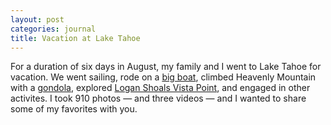 ```yaml
---
layout: post
categories: journal
title: Vacation at Lake Tahoe
---
```


For a duration of six days in August, my family and I went to Lake Tahoe for vacation.  We went sailing, rode on a [big boat](http://www.zephyrcove.com/plan/specials-and-packages.aspx?mode=detail&id=19294), climbed Heavenly Mountain with a [gondola](http://www.skiheavenly.com/activitiesdetail/Heav+-+Heavenly+Scenic+Gondola+Rides.axd), explored [Logan Shoals Vista Point](https://foursquare.com/v/logan-shoals-vista-point/4c1432b27f7f2d7f618de068), and engaged in other activites.  I took 910 photos &mdash; and three videos &mdash; and I wanted to share some of my favorites with you.

<div class="photoset-grid-lightbox" data-layout="222" style="visibility: hidden;">
	<img src="{{ site.url }}/uploads/tahoe/IMG_6322_FAV.jpg" data-highres="{{ site.url }}/uploads/tahoe/IMG_6322_FAV.jpg">
	<img src="{{ site.url }}/uploads/tahoe/IMG_6378_FAV.jpg" data-highres="{{ site.url }}/uploads/tahoe/IMG_6378_FAV.jpg">
	<img src="{{ site.url }}/uploads/tahoe/IMG_6424_FAV.jpg" data-highres="{{ site.url }}/uploads/tahoe/IMG_6424_FAV.jpg">
	<img src="{{ site.url }}/uploads/tahoe/IMG_6360_FAV.jpg" data-highres="{{ site.url }}/uploads/tahoe/IMG_6360_FAV.jpg">
	<img src="{{ site.url }}/uploads/tahoe/IMG_6430_FAV.jpg" data-highres="{{ site.url }}/uploads/tahoe/IMG_6430_FAV.jpg">
	<img src="{{ site.url }}/uploads/tahoe/photo_3.jpg" data-highres="{{ site.url }}/uploads/tahoe/photo_3.jpg">
	<figcaption><p>I don't know the people on the parachute thing, just thought the picture looked nice.  Also, I got a good shot of an airplane at 6,200 feet above sea level.  The picture of the water is a good representation of the clean and clear water of Lake Tahoe.  Allegedly, it is 99.7% clean.</p></figcaption>
</div>

<div class="photoset-grid-lightbox" data-layout="122" style="visibility: hidden;">
	<img src="{{ site.url }}/uploads/tahoe/IMG_6442_FAV.jpg" data-highres="{{ site.url }}/uploads/tahoe/IMG_6442_FAV.jpg">
	<img src="{{ site.url }}/uploads/tahoe/IMG_6783_FAV.jpg" data-highres="{{ site.url }}/uploads/tahoe/IMG_6783_FAV.jpg">
	<img src="{{ site.url }}/uploads/tahoe/IMG_6819_FAV.jpg" data-highres="{{ site.url }}/uploads/tahoe/IMG_6819_FAV.jpg">
	<img src="{{ site.url }}/uploads/tahoe/IMG_6876_FAV.jpg" data-highres="{{ site.url }}/uploads/tahoe/IMG_6876_FAV.jpg">
	<img src="{{ site.url }}/uploads/tahoe/IMG_6881_FAV.jpg" data-highres="{{ site.url }}/uploads/tahoe/IMG_6881_FAV.jpg">
	<figcaption><p>It was raining very hard that day.  Notice the steam manifesting over the water; that means the water is warmer than the air.  These pictures were taken in Emerald Bay.</p></figcaption>
</div>

<div class="photoset-grid-lightbox" data-layout="12" style="visibility: hidden;">
	<img src="{{ site.url }}/uploads/tahoe/IMG_6497_FAV.jpg" data-highres="{{ site.url }}/uploads/tahoe/IMG_6497_FAV.jpg">
	<img src="{{ site.url }}/uploads/tahoe/IMG_6498_FAV.jpg" data-highres="{{ site.url }}/uploads/tahoe/IMG_6498_FAV.jpg">
	<img src="{{ site.url }}/uploads/tahoe/IMG_6483_FAV.jpg" data-highres="{{ site.url }}/uploads/tahoe/IMG_6483_FAV.jpg">
	<figcaption><p>A few thousand feet above Emerald Bay.  That white substance on top of the mountain is a mystery to me.  I'm pretty sure it's not snow because it was 70 degrees and that mountain top didn't look that high.  It's probably a mixture of gravel and dirt.</p></figcaption>
</div>

<div class="photoset-grid-lightbox" data-layout="22" style="visibility: hidden;">
	<img src="{{ site.url }}/uploads/tahoe/IMG_6668.jpg" data-highres="{{ site.url }}/uploads/tahoe/IMG_6668.jpg">
	<img src="{{ site.url }}/uploads/tahoe/IMG_6710_FAV.jpg" data-highres="{{ site.url }}/uploads/tahoe/IMG_6710_FAV.jpg">
	<img src="{{ site.url }}/uploads/tahoe/IMG_6632_FAV.jpg" data-highres="{{ site.url }}/uploads/tahoe/IMG_6632_FAV.jpg">
	<img src="{{ site.url }}/uploads/tahoe/IMG_6647.jpg" data-highres="{{ site.url }}/uploads/tahoe/IMG_6647.jpg">
	<figcaption><p>We took a gondola up Heavenly Mountain.  The duration of the trip was about 20 minutes, and it took us up 10,067 feet above sea level.  It was chilly up there, and precipitation &mdash; in the form of hail &mdash; began to fall from the sky.</p></figcaption>
</div>

<div class="photoset-grid-lightbox" data-layout="13" style="visibility: hidden;">
	<img src="{{ site.url }}/uploads/tahoe/IMG_6899_FAV.jpg" data-highres="{{ site.url }}/uploads/tahoe/IMG_6899_FAV.jpg">
	<img src="{{ site.url }}/uploads/tahoe/IMG_6910_FAV.jpg" data-highres="{{ site.url }}/uploads/tahoe/IMG_6910_FAV.jpg">
	<img src="{{ site.url }}/uploads/tahoe/IMG_6900_FAV.jpg" data-highres="{{ site.url }}/uploads/tahoe/IMG_6900_FAV.jpg">
	<img src="{{ site.url }}/uploads/tahoe/IMG_7183_FAV.jpg" data-highres="{{ site.url }}/uploads/tahoe/IMG_7183_FAV.jpg">
	<figcaption><p>Each day ended with a remarkable sunset.</p></figcaption>
</div>